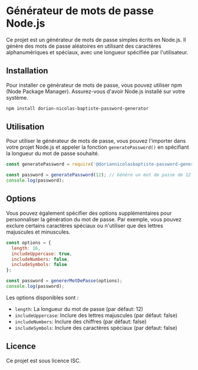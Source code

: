 # Générateur de mots de passe Node.js

Ce projet est un générateur de mots de passe simples écrits en Node.js. Il génère des mots de passe aléatoires en utilisant des caractères alphanumériques et spéciaux, avec une longueur spécifiée par l'utilisateur.


## Installation

Pour installer ce générateur de mots de passe, vous pouvez utiliser npm (Node Package Manager). Assurez-vous d'avoir Node.js installé sur votre système.
```bash 
npm install dorian-nicolas-baptiste-password-generator
```

## Utilisation

Pour utiliser le générateur de mots de passe, vous pouvez l'importer dans votre projet Node.js et appeler la fonction `generatePassword()` en spécifiant la longueur du mot de passe souhaité.

```javascript
const generatePassword = require('@doriannicolasbaptiste-password-generator/genererMotDePasse');

const password = generatePassword(12); // Génère un mot de passe de 12 caractères
console.log(password);
```



## Options

Vous pouvez également spécifier des options supplémentaires pour personnaliser la génération du mot de passe. Par exemple, vous pouvez exclure certains caractères spéciaux ou n'utiliser que des lettres majuscules et minuscules.

```javascript
const options = {
  length: 16,
  includeUppercase: true,
  includeNumbers: false,
  includeSymbols: false
};

const password = genererMotDePasse(options);
console.log(password);

```

Les options disponibles sont :

-   `length`: La longueur du mot de passe (par défaut: 12)
-   `includeUppercase`: Inclure des lettres majuscules (par défaut: false)
-   `includeNumbers`: Inclure des chiffres (par défaut: false)
-   `includeSymbols`: Inclure des caractères spéciaux (par défaut: false)

## Licence

Ce projet est sous licence ISC.